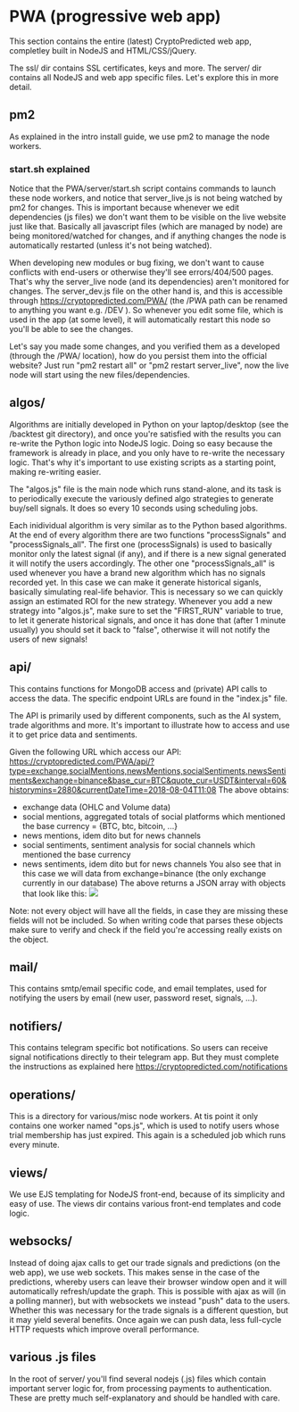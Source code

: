 # PWA (progressive web app)

This section contains the entire (latest) CryptoPredicted web app, completley built in NodeJS and HTML/CSS/jQuery.

The ssl/ dir contains SSL certificates, keys and more.
The server/ dir contains all NodeJS and web app specific files. Let's explore this in more detail.

## pm2
As explained in the intro install guide, we use pm2 to manage the node workers.

### start.sh explained
Notice that the PWA/server/start.sh script contains commands to launch these node workers, and notice that server_live.js is not being watched by pm2 for changes.
This is important because whenever we edit dependencies (js files) we don't want them to be visible on the live website just like that.
Basically all javascript files (which are managed by node) are being monitored/watched for changes, and if anything changes the node is automatically restarted (unless it's not being watched).

When developing new modules or bug fixing, we don't want to cause conflicts with end-users or otherwise they'll see errors/404/500 pages. That's why the server_live node (and its dependencies) aren't monitored for changes.
The server_dev.js file on the other hand is, and this is accessible through https://cryptopredicted.com/PWA/ (the /PWA path can be renamed to anything you want e.g. /DEV ).
So whenever you edit some file, which is used in the app (at some level), it will automatically restart this node so you'll be able to see the changes.

Let's say you made some changes, and you verified them as a developed (through the /PWA/ location), how do you persist them into the official website? Just run "pm2 restart all" or "pm2 restart server_live", now the live node will start using the new files/dependencies.

## algos/
Algorithms are initially developed in Python on your laptop/desktop (see the /backtest git directory), and once you're satisfied with the results you can re-write the Python logic into NodeJS logic. Doing so easy because the framework is already in place, and you only have to re-write the necessary logic. That's why it's important to use existing scripts as a starting point, making re-writing easier.

The "algos.js" file is the main node which runs stand-alone, and its task is to periodically execute the variously defined algo strategies to generate buy/sell signals. It does so every 10 seconds using scheduling jobs.

Each inidividual algorithm is very similar as to the Python based algorithms. At the end of every algorithm there are two functions "processSignals" and "processSignals_all". The first one (processSignals) is used to basically monitor only the latest signal (if any), and if there is a new signal generated it will notify the users accordingly. The other one "processSignals_all" is used whenever you have a brand new algorithm which has no signals recorded yet. In this case we can make it generate historical siganls, basically simulating real-life behavior. This is necessary so we can quickly assign an estimated ROI for the new strategy.
Whenever you add a new strategy into "algos.js", make sure to set the "FIRST_RUN" variable to true, to let it generate historical signals, and once it has done that (after 1 minute usually) you should set it back to "false", otherwise it will not notify the users of new signals!

## api/
This contains functions for MongoDB access and (private) API calls to access the data.
The specific endpoint URLs are found in the "index.js" file.

The API is primarily used by different components, such as the AI system, trade algorithms and more.
It's important to illustrate how to access and use it to get price data and sentiments.

Given the following URL which access our API:
https://cryptopredicted.com/PWA/api/?type=exchange,socialMentions,newsMentions,socialSentiments,newsSentiments&exchange=binance&base_cur=BTC&quote_cur=USDT&interval=60&historymins=2880&currentDateTime=2018-08-04T11:08
The above obtains:
- exchange data (OHLC and Volume data)
- social mentions, aggregated totals of social platforms which mentioned the base currency = {BTC, btc, bitcoin, ...}
- news mentions, idem dito but for news channels
- social sentiments, sentiment analysis for social channels which mentioned the base currency
- news sentiments, idem dito but for news channels
You also see that in this case we will data from exchange=binance (the only exchange currently in our database)
The above returns a JSON array with objects that look like this:
![](https://i.imgur.com/EXCKm4g.png)

Note: not every object will have all the fields, in case they are missing these fields will not be included. So when writing code that parses these objects make sure to verify and check if the field you're accessing really exists on the object.

## mail/
This contains smtp/email specific code, and email templates, used for notifying the users by email (new user, password reset, signals, ...).

## notifiers/
This contains telegram specific bot notifications. So users can receive signal notifications directly to their telegram app. But they must complete the instructions as explained here https://cryptopredicted.com/notifications

## operations/
This is a directory for various/misc node workers.
At tis point it only contains one worker named "ops.js", which is used to notify users whose trial membership has just expired. This again is a scheduled job which runs every minute.

## views/
We use EJS templating for NodeJS front-end, because of its simplicity and easy of use.
The views dir contains various front-end templates and code logic.

## websocks/
Instead of doing ajax calls to get our trade signals and predictions (on the web app), we use web sockets. This makes sense in the case of the predictions, whereby users can leave their browser window open and it will automatically refresh/update the graph. This is possible with ajax as will (in a polling manner), but with websockets we instead "push" data to the users.
Whether this was necessary for the trade signals is a different question, but it may yield several benefits. Once again we can push data, less full-cycle HTTP requests which improve overall performance.

## various .js files
In the root of server/ you'll find several nodejs (.js) files which contain important server logic for, from processing payments to authentication.
These are pretty much self-explanatory and should be handled with care.



